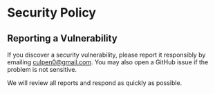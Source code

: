 # Security Policy

## Reporting a Vulnerability

If you discover a security vulnerability, please report it responsibly by emailing [culpen0@gmail.com](mailto:culpen0@gmail.com). You may also open a GitHub issue if the problem is not sensitive.

We will review all reports and respond as quickly as possible.
